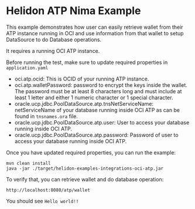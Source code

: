 # Helidon ATP Nima Example

This example demonstrates how user can easily retrieve wallet from their ATP instance running in OCI and use information from that wallet to setup DataSource to do Database operations.

It requires a running OCI ATP instance. 

Before running the test, make sure to update required properties in `application.yaml`

- oci.atp.ocid: This is OCID of your running ATP instance.
- oci.atp.walletPassword: password to encrypt the keys inside the wallet. The password must be at least 8 characters long and must include at least 1 letter and either 1 numeric character or 1 special character.
- oracle.ucp.jdbc.PoolDataSource.atp.tnsNetServiceName: netServiceName of your database running inside OCI ATP as can be found in `tnsnames.ora` file.
- oracle.ucp.jdbc.PoolDataSource.atp.user: User to access your database running inside OCI ATP.
- oracle.ucp.jdbc.PoolDataSource.atp.password: Password of user to access your database running inside OCI ATP.

Once you have updated required properties, you can run the example:

```shell script
mvn clean install
java -jar ./target/helidon-examples-integrations-oci-atp.jar
```  

To verify that, you can retrieve wallet and do database operation:

```text
http://localhost:8080/atp/wallet
```

You should see `Hello world!!`